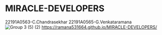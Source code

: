 # MIRACLE-DEVELOPERS
22191A0563-C.Chandrasekhar
22191A0565-G.Venkataramana
![Group 3 (5) (2)](https://github.com/Ramana531664/MIRACLE-DEVELOPERS/assets/129193734/fd5d1bd6-722b-48b2-b29a-d0331ebce002)
https://ramana531664.github.io/MIRACLE-DEVELOPERS/
